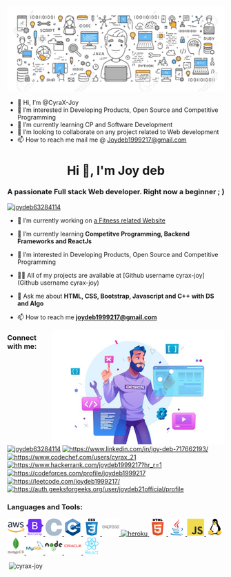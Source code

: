 ![alt text](https://github.com/CyraX-Joy/CyraX-Joy/blob/main/102988806-vector-line-web-concept-for-programming-linear-web-banner-for-coding-.jpg)
- 👋 Hi, I’m @CyraX-Joy
- 👀 I’m interested in Developing Products, Open Source and Competitive Programming
- 🌱 I’m currently learning CP and Software Development
- 💞️ I’m looking to collaborate on any project related to Web development
- 📫 How to reach me mail me @ Joydeb1999217@gmail.com

<!---
CyraX-Joy/CyraX-Joy is a ✨ special ✨ repository because its `README.md` (this file) appears on your GitHub profile.
You can click the Preview link to take a look at your changes.
--->
<h1 align="center">Hi 👋, I'm Joy deb</h1>
<h3 align="center">A passionate Full stack Web developer. Right now a beginner ; )</h3>

<p align="left"> <a href="https://twitter.com/joydeb63284114" target="blank"><img src="https://img.shields.io/twitter/follow/joydeb63284114?logo=twitter&style=for-the-badge" alt="joydeb63284114" /></a> </p>

- 🔭 I’m currently working on [a Fitness related Website](https://github.com/CyraX-Joy/Fitness-Website)

- 🌱 I’m currently learning **Competitve Programming, Backend Frameworks and ReactJs**

-  👀 I’m interested in Developing Products, Open Source and Competitive Programming

- 👨‍💻 All of my projects are available at [Github username cyrax-joy](Github username cyrax-joy)

- 💬 Ask me about **HTML, CSS, Bootstrap, Javascript and C++ with DS and Algo**

- 📫 How to reach me **joydeb1999217@gmail.com**

<img align="right" width=400px src="https://github.com/CyraX-Joy/CyraX-Joy/blob/main/web-development-programmer-engineering-coding-website-augmented-reality-interface-screens-developer-project-engineer-programming-software-application-design-cartoon-illustration_107791-3863.jpg">
<h3 align="left">Connect with me:</h3>
<p align="left">
<a href="https://twitter.com/joydeb63284114" target="blank"><img align="center" src="https://cdn.jsdelivr.net/npm/simple-icons@3.0.1/icons/twitter.svg" alt="joydeb63284114" height="30" width="40" /></a>
<a href="https://linkedin.com/in/https://www.linkedin.com/in/joy-deb-717662193/" target="blank"><img align="center" src="https://cdn.jsdelivr.net/npm/simple-icons@3.0.1/icons/linkedin.svg" alt="https://www.linkedin.com/in/joy-deb-717662193/" height="30" width="40" /></a>
<a href="https://www.codechef.com/users/https://www.codechef.com/users/cyrax_21" target="blank"><img align="center" src="https://cdn.jsdelivr.net/npm/simple-icons@3.1.0/icons/codechef.svg" alt="https://www.codechef.com/users/cyrax_21" height="30" width="40" /></a>
<a href="https://www.hackerrank.com/https://www.hackerrank.com/joydeb1999217?hr_r=1" target="blank"><img align="center" src="https://cdn.jsdelivr.net/npm/simple-icons@3.0.1/icons/hackerrank.svg" alt="https://www.hackerrank.com/joydeb1999217?hr_r=1" height="30" width="40" /></a>
<a href="https://codeforces.com/profile/https://codeforces.com/profile/joydeb1999217" target="blank"><img align="center" src="https://cdn.jsdelivr.net/npm/simple-icons@3.0.1/icons/codeforces.svg" alt="https://codeforces.com/profile/joydeb1999217" height="30" width="40" /></a>
<a href="https://www.leetcode.com/https://leetcode.com/joydeb1999217/" target="blank"><img align="center" src="https://cdn.jsdelivr.net/npm/simple-icons@3.0.1/icons/leetcode.svg" alt="https://leetcode.com/joydeb1999217/" height="30" width="40" /></a>
<a href="https://auth.geeksforgeeks.org/user/https://auth.geeksforgeeks.org/user/joydeb21official/profile" target="blank"><img align="center" src="https://cdn.jsdelivr.net/npm/simple-icons@3.0.1/icons/geeksforgeeks.svg" alt="https://auth.geeksforgeeks.org/user/joydeb21official/profile" height="30" width="40" /></a>
</p>

<h3 align="left">Languages and Tools:</h3>
<p align="left"> <a href="https://aws.amazon.com" target="_blank"> <img src="https://raw.githubusercontent.com/devicons/devicon/master/icons/amazonwebservices/amazonwebservices-original-wordmark.svg" alt="aws" width="40" height="40"/> </a> <a href="https://getbootstrap.com" target="_blank"> <img src="https://raw.githubusercontent.com/devicons/devicon/master/icons/bootstrap/bootstrap-plain-wordmark.svg" alt="bootstrap" width="40" height="40"/> </a> <a href="https://www.cprogramming.com/" target="_blank"> <img src="https://raw.githubusercontent.com/devicons/devicon/master/icons/c/c-original.svg" alt="c" width="40" height="40"/> </a> <a href="https://www.w3schools.com/cpp/" target="_blank"> <img src="https://raw.githubusercontent.com/devicons/devicon/master/icons/cplusplus/cplusplus-original.svg" alt="cplusplus" width="40" height="40"/> </a> <a href="https://www.w3schools.com/css/" target="_blank"> <img src="https://raw.githubusercontent.com/devicons/devicon/master/icons/css3/css3-original-wordmark.svg" alt="css3" width="40" height="40"/> </a> <a href="https://expressjs.com" target="_blank"> <img src="https://raw.githubusercontent.com/devicons/devicon/master/icons/express/express-original-wordmark.svg" alt="express" width="40" height="40"/> </a> <a href="https://heroku.com" target="_blank"> <img src="https://www.vectorlogo.zone/logos/heroku/heroku-icon.svg" alt="heroku" width="40" height="40"/> </a> <a href="https://www.w3.org/html/" target="_blank"> <img src="https://raw.githubusercontent.com/devicons/devicon/master/icons/html5/html5-original-wordmark.svg" alt="html5" width="40" height="40"/> </a> <a href="https://www.java.com" target="_blank"> <img src="https://raw.githubusercontent.com/devicons/devicon/master/icons/java/java-original.svg" alt="java" width="40" height="40"/> </a> <a href="https://developer.mozilla.org/en-US/docs/Web/JavaScript" target="_blank"> <img src="https://raw.githubusercontent.com/devicons/devicon/master/icons/javascript/javascript-original.svg" alt="javascript" width="40" height="40"/> </a> <a href="https://www.linux.org/" target="_blank"> <img src="https://raw.githubusercontent.com/devicons/devicon/master/icons/linux/linux-original.svg" alt="linux" width="40" height="40"/> </a> <a href="https://www.mongodb.com/" target="_blank"> <img src="https://raw.githubusercontent.com/devicons/devicon/master/icons/mongodb/mongodb-original-wordmark.svg" alt="mongodb" width="40" height="40"/> </a> <a href="https://www.mysql.com/" target="_blank"> <img src="https://raw.githubusercontent.com/devicons/devicon/master/icons/mysql/mysql-original-wordmark.svg" alt="mysql" width="40" height="40"/> </a> <a href="https://nodejs.org" target="_blank"> <img src="https://raw.githubusercontent.com/devicons/devicon/master/icons/nodejs/nodejs-original-wordmark.svg" alt="nodejs" width="40" height="40"/> </a> <a href="https://www.oracle.com/" target="_blank"> <img src="https://raw.githubusercontent.com/devicons/devicon/master/icons/oracle/oracle-original.svg" alt="oracle" width="40" height="40"/> </a> <a href="https://reactjs.org/" target="_blank"> <img src="https://raw.githubusercontent.com/devicons/devicon/master/icons/react/react-original-wordmark.svg" alt="react" width="40" height="40"/> </a> </p>

<!--- <p><img align="left" src="https://github-readme-stats.vercel.app/api/top-langs?username=cyrax-joy&show_icons=true&locale=en&layout=compact" alt="cyrax-joy" /></p>--->

<p>&nbsp;<img align="center" src="https://github-readme-stats.vercel.app/api?username=cyrax-joy&show_icons=true&locale=en" alt="cyrax-joy" /></p>
